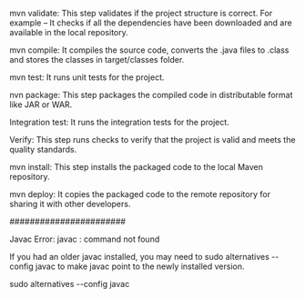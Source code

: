 mvn validate: This step validates if the project structure is correct. For example – It checks if all the dependencies have been downloaded and are available in the local repository.

mvn compile: It compiles the source code, converts the .java files to .class and stores the classes in target/classes folder.

mvn test: It runs unit tests for the project.

nvn package: This step packages the compiled code in distributable format like JAR or WAR.

Integration test: It runs the integration tests for the project.

Verify: This step runs checks to verify that the project is valid and meets the quality standards.

mvn install: This step installs the packaged code to the local Maven repository.

mvn deploy: It copies the packaged code to the remote repository for sharing it with other developers.


#######################

Javac Error: javac : command not found

If you had an older javac installed, you may need to sudo alternatives --config javac to make javac point to the newly installed version.


sudo alternatives --config javac
